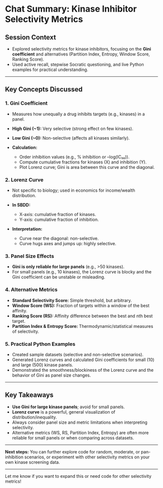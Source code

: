 # Chat Summary: Kinase Inhibitor Selectivity Metrics

## Session Context

* Explored selectivity metrics for kinase inhibitors, focusing on the **Gini coefficient** and alternatives (Partition Index, Entropy, Window Score, Ranking Score).
* Used active recall, stepwise Socratic questioning, and live Python examples for practical understanding.

---

## Key Concepts Discussed

### 1. Gini Coefficient

* Measures how unequally a drug inhibits targets (e.g., kinases) in a panel.
* **High Gini (\~1):** Very selective (strong effect on few kinases).
* **Low Gini (\~0):** Non-selective (affects all kinases similarly).
* **Calculation:**

  * Order inhibition values (e.g., % inhibition or –log(IC₅₀)).
  * Compute cumulative fractions for kinases (X) and inhibition (Y).
  * Plot Lorenz curve; Gini is area between this curve and the diagonal.

### 2. Lorenz Curve

* Not specific to biology; used in economics for income/wealth distribution.
* **In SBDD:**

  * X-axis: cumulative fraction of kinases.
  * Y-axis: cumulative fraction of inhibition.
* **Interpretation:**

  * Curve near the diagonal: non-selective.
  * Curve hugs axes and jumps up: highly selective.

### 3. Panel Size Effects

* **Gini is only reliable for large panels** (e.g., >50 kinases).
* For small panels (e.g., 10 kinases), the Lorenz curve is blocky and the Gini coefficient can be unstable or misleading.

### 4. Alternative Metrics

* **Standard Selectivity Score:** Simple threshold, but arbitrary.
* **Window Score (WS):** Fraction of targets within a window of the best affinity.
* **Ranking Score (RS):** Affinity difference between the best and nth best target.
* **Partition Index & Entropy Score:** Thermodynamic/statistical measures of selectivity.

### 5. Practical Python Examples

* Created sample datasets (selective and non-selective scenarios).
* Generated Lorenz curves and calculated Gini coefficients for small (10) and large (500) kinase panels.
* Demonstrated the smoothness/blockiness of the Lorenz curve and the behavior of Gini as panel size changes.

---

## Key Takeaways

* **Use Gini for large kinase panels**; avoid for small panels.
* **Lorenz curve** is a powerful, general visualization of distribution/inequality.
* Always consider panel size and metric limitations when interpreting selectivity.
* Alternative metrics (WS, RS, Partition Index, Entropy) are often more reliable for small panels or when comparing across datasets.

---

**Next steps:**
You can further explore code for random, moderate, or pan-inhibition scenarios, or experiment with other selectivity metrics on your own kinase screening data.

---

Let me know if you want to expand this or need code for other selectivity metrics!
